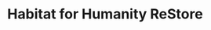 ---
title: "Habitat for Humanity ReStore"
url: /rochester/habitat-for-humanity-restore/
shop: charity
---